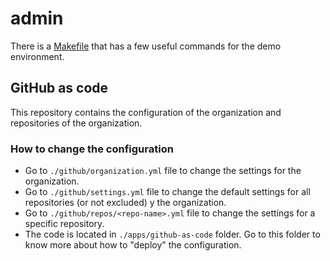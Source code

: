 # admin

There is a [Makefile](./Makefile) that has a few useful commands for the demo environment.

## GitHub as code

This repository contains the configuration of the organization and repositories of the organization.

### How to change the configuration

- Go to `./github/organization.yml` file to change the settings for the organization.
- Go to `./github/settings.yml` file to change the default settings for all repositories (or not excluded) y the organization.
- Go to `./github/repos/<repo-name>.yml` file to change the settings for a specific repository.
- The code is located in `./apps/github-as-code` folder. Go to this folder to know more about how to "deploy" the configuration.
